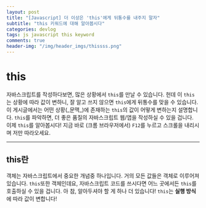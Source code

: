 ```yaml
---
layout: post
title: "[Javascript] 더 이상은 'this'에게 뒤통수를 내주지 말자"
subtitle: "this 키워드에 대해 알아봅시다"
categories: devlog
tags: js javascript this keyword 
comments: true
header-img: "/img/header_imgs/thissss.png"
---
```


# this

자바스크립트를 작성하다보면, 많은 상황에서 `this`를 만날 수 있습니다. 헌데 이 `this`는 상황에 따라 값이 변하니, 잘 알고 쓰지 않으면 `this`에게 뒤통수를 맞을 수 있습니다.  
이 게시글에서는 어떤 상황(\_문맥\_)에 존재하는 `this`의 값이 어떻게 변하는지 설명합니다. `this`를 파악하면, 더 좋은 품질의 자바스크립트 웹/앱을 작성하실 수 있을 겁니다.  
이제 `this`를 알아봅시다! 지금 바로 (크롬 브라우저에서) `F12`를 누르고 스크롤을 내리시며 저만 따라오세요.

------------

## this란

객체는 자바스크립트에서 중요한 개념중 하나입니다. 거의 모든 값들은 객체로 이루어져있습니다. `this`또한 객체인데요, 자바스크립트 코드를 쓰시다면 어느 곳에서든 `this`를 호출하실 수 있을 겁니다. 아 참, 알아두셔야 할 게 하나 더 있습니다! `this`는 **실행 방식**에 따라 값이 변합니다!

